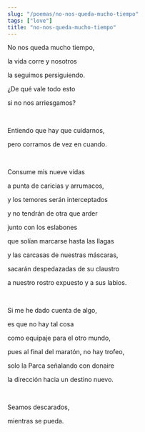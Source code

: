 ```yaml
---
slug: "/poemas/no-nos-queda-mucho-tiempo"
tags: ["love"]
title: "no-nos-queda-mucho-tiempo"
---
```

No nos queda mucho tiempo,

la vida corre y nosotros

la seguimos persiguiendo.

¿De qué vale todo esto

si no nos arriesgamos?

&nbsp;

Entiendo que hay que cuidarnos,

pero corramos de vez en cuando.

&nbsp;

Consume mis nueve vidas

a punta de caricias y arrumacos,

y los temores serán interceptados

y no tendrán de otra que arder

junto con los eslabones

que solían marcarse hasta las llagas

y las carcasas de nuestras máscaras,

sacarán despedazadas de su claustro

a nuestro rostro expuesto y a sus labios.

&nbsp;

Si me he dado cuenta de algo,

es que no hay tal cosa

como equipaje para el otro mundo,

pues al final del maratón, no hay trofeo,

solo la Parca señalando con donaire

la dirección hacia un destino nuevo.

&nbsp;

Seamos descarados,

mientras se pueda.